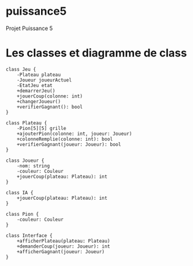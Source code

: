 # puissance5
Projet Puissance 5  

# Les classes et diagramme de class 

    class Jeu {
        -Plateau plateau
        -Joueur joueurActuel
        -EtatJeu etat
        +demarrerJeu()
        +jouerCoup(colonne: int)
        +changerJoueur()
        +verifierGagnant(): bool
    }
    
    class Plateau {
        -Pion[5][5] grille
        +ajouterPion(colonne: int, joueur: Joueur)
        +colonneRemplie(colonne: int): bool
        +verifierGagnant(joueur: Joueur): bool
    }
    
    class Joueur {
        -nom: string
        -couleur: Couleur
        +jouerCoup(plateau: Plateau): int
    }
    
    class IA {
        +jouerCoup(plateau: Plateau): int
    }
    
    class Pion {
        -couleur: Couleur
    }
    
    class Interface {
        +afficherPlateau(plateau: Plateau)
        +demanderCoup(joueur: Joueur): int
        +afficherGagnant(joueur: Joueur)
    }